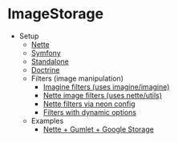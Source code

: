 # ImageStorage

- Setup
  - [Nette](nette.md)
  - [Symfony](symfony.md)
  - [Standalone](standalone.md)
  - [Doctrine](doctrine.md)
  - Filters (image manipulation)
    - [Imagine filters (uses imagine/imagine)](imagine.md)
    - [Nette image filters (uses nette/utils)](nette-image-filters.md)
    - [Nette filters via neon config](nette-filters-config.md)
    - [Filters with dynamic options](filters-options.md)
  - Examples
    - [Nette + Gumlet + Google Storage](examples/nette-gumlet-googleStorage.md)


